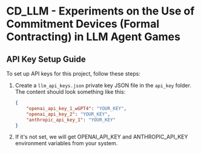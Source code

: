 # CD_LLM - Experiments on the Use of Commitment Devices (Formal Contracting) in LLM Agent Games

## API Key Setup Guide

To set up API keys for this project, follow these steps:

1. Create a `llm_api_keys.json` private key JSON file in the `api_key` folder. The content should look something like this:

   ```json
   {
       "openai_api_key_1_wGPT4": "YOUR_KEY",
       "openai_api_key_2": "YOUR_KEY",
       "anthropic_api_key_1": "YOUR_KEY"
   }
2. If it's not set, we will get OPENAI_API_KEY and ANTHROPIC_API_KEY environment variables from your system.